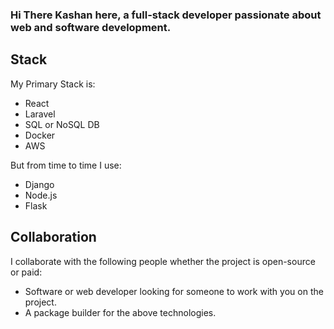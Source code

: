 ### Hi There Kashan here, a full-stack developer passionate about web and software development.
## Stack
My Primary Stack is:
-  React
-  Laravel
-  SQL or NoSQL DB
-  Docker
-  AWS

But from time to time I use:
-  Django
-  Node.js
-  Flask

## Collaboration
I collaborate with the following people whether the project is open-source or paid:
-  Software or web developer looking for someone to work with you on the project.
-  A package builder for the above technologies.

